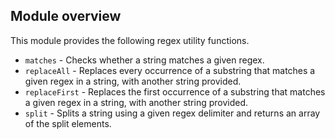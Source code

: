 ## Module overview

This module provides the following regex utility functions. 

* `matches` - Checks whether a string matches a given regex.
* `replaceAll` - Replaces every occurrence of a substring that matches a given regex in a string, with another string provided.
* `replaceFirst` - Replaces the first occurrence of a substring that matches a given regex in a string, with another string provided.
* `split` - Splits a string using a given regex delimiter and returns an array of the split elements.                     
